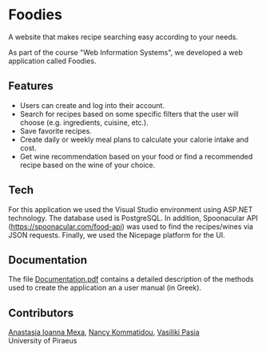 # Foodies
A website that makes recipe searching easy according to your needs.

As part of the course "Web Information Systems", we developed a web application called Foodies.

## Features
- Users can create and log into their account.
- Search for recipes based on some specific filters that the user will choose (e.g. ingredients, cuisine, etc.).
- Save favorite recipes.
- Create daily or weekly meal plans to calculate your calorie intake and cost.
- Get wine recommendation based on your food or find a recommended recipe based on the wine of your choice.

## Tech
For this application we used the Visual Studio environment using ASP.NET technology. The database used is PostgreSQL. In addition,
Spoonacular API (https://spoonacular.com/food-api) was used to find the recipes/wines via JSON requests. Finally, we used the Nicepage 
platform for the UI.

## Documentation
The file [Documentation.pdf](https://github.com/anastasiamexa/Foodies/blob/main/Documentation.pdf) contains a detailed description of the methods used to create the application an a user manual (in Greek).

## Contributors
[Anastasia Ioanna Mexa](https://github.com/anastasiamexa), [Nancy Kommatidou](https://github.com/NancyKomm), [Vasiliki Pasia](https://github.com/VasPasia) <br />
University of Piraeus
